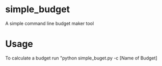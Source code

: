 # simple_budget
A simple command line budget maker tool

# Usage
To calculate a budget run "python simple_buget.py -c [Name of Budget]

